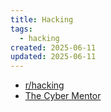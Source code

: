 ```yaml
---
title: Hacking
tags:
  - hacking
created: 2025-06-11
updated: 2025-06-11
---
```


- [r/hacking](https://www.reddit.com/r/hacking/comments/a3oicn/how_to_start_hacking_the_ultimate_two_path_guide/)
- [The Cyber Mentor](https://www.youtube.com/@TCMSecurityAcademy/)